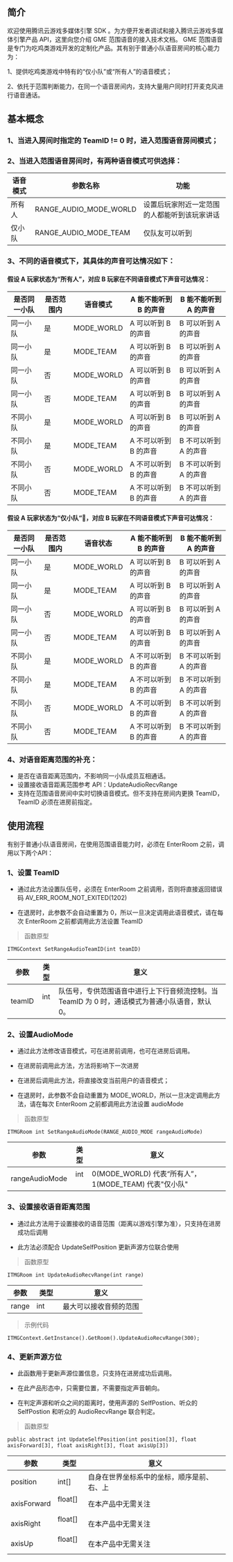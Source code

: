 ## 简介

欢迎使用腾讯云游戏多媒体引擎 SDK 。为方便开发者调试和接入腾讯云游戏多媒体引擎产品 API，这里向您介绍 GME 范围语音的接入技术文档。
GME 范围语音是专门为吃鸡类游戏开发的定制化产品。其有别于普通小队语音房间的核心能力为：

1、提供吃鸡类游戏中特有的“仅小队”或“所有人”的语音模式；

2、依托于范围判断能力，在同一个语音房间内，支持大量用户同时打开麦克风进行语音通话。


## 基本概念

### 1、当进入房间时指定的 TeamID != 0 时，进入范围语音房间模式；

### 2、当进入范围语音房间时，有两种语音模式可供选择：

| 语音模式 | 参数名称               | 功能                                         |
| -------- | ---------------------- | -------------------------------------------- |
| 所有人   | RANGE_AUDIO_MODE_WORLD | 设置后玩家附近一定范围的人都能听到该玩家讲话 |
| 仅小队   | RANGE_AUDIO_MODE_TEAM  | 仅队友可以听到                               |

### 3、不同的语音模式下，其具体的声音可达情况如下：

  #### 假设 A 玩家状态为“所有人”，对应 B 玩家在不同语音模式下声音可达情况：

  |是否同一小队	|是否范围内	|语音模式	|A 能不能听到 B 的声音	|B 能不能听到 A 的声音	|
  | -----------------	| ------------ | ------------ |--------------------------	|--------------------------	|
  |同一小队		|是		 	|MODE_WORLD	|A 可以听到 B 的声音		|B 可以听到 A 的声音		|
  |同一小队		|是		 	|MODE_TEAM	|A 可以听到 B 的声音		|B 可以听到 A 的声音		|
  |同一小队		|否		 	|MODE_WORLD	|A 可以听到 B 的声音		|B 可以听到 A 的声音		|
  |同一小队		|否		 	|MODE_TEAM	|A 可以听到 B 的声音		|B 可以听到 A 的声音		|
  |不同小队		|是		 	|MODE_WORLD	|A 可以听到 B 的声音		|B 可以听到 A 的声音		|
  |不同小队		|是			|MODE_TEAM	|A 不可以听到 B 的声音	|B 不可以听到 A 的声音	|
  |不同小队		|否		 	|MODE_WORLD	|A 不可以听到 B 的声音	|B 不可以听到 A 的声音	|
  |不同小队		|否			|MODE_TEAM	|A 不可以听到 B 的声音	|B 不可以听到 A 的声音	|

  #### 假设 A 玩家状态为“仅小队“，对应 B 玩家在不同语音模式下声音可达情况：

  |是否同一小队	|是否范围内	|语音状态	|A 能不能听到 B 的声音	|B 能不能听到 A 的声音	|
  | -----------------	| ------------ | ------------ |--------------------------	|--------------------------	|
  |同一小队		|是		 	|MODE_WORLD	|A 可以听到 B 的声音		|B 可以听到 A 的声音		|
  |同一小队		|是		 	|MODE_TEAM	|A 可以听到 B 的声音		|B 可以听到 A 的声音		|
  |同一小队		|否		 	|MODE_WORLD	|A 可以听到 B 的声音		|B 可以听到 A 的声音		|
  |同一小队		|否		 	|MODE_TEAM	|A 可以听到 B 的声音		|B 可以听到 A 的声音		|
  |不同小队		|是		 	|MODE_WORLD	|A 不可以听到 B 的声音	|B 不可以听到 A 的声音	|
  |不同小队		|是			|MODE_TEAM	|A 不可以听到 B 的声音	|B 不可以听到 A 的声音	|
  |不同小队		|否		 	|MODE_WORLD	|A 不可以听到 B 的声音	|B 不可以听到 A 的声音	|
  |不同小队		|否			|MODE_TEAM	|A 不可以听到 B 的声音	|B 不可以听到 A 的声音	|


### 4、对语音距离范围的补充：
  - 是否在语音距离范围内，不影响同一小队成员互相通话。
  - 设置接收语音距离范围参考 API：UpdateAudioRecvRange
  - 支持在范围语音房间中实时切换语音模式。但不支持在房间内更换 TeamID，TeamID 必须在进房前指定。




## 使用流程

有别于普通小队语音房间，在使用范围语音能力时，必须在 EnterRoom 之前，调用以下两个API：

### 1、设置 TeamID

- 通过此方法设置队伍号，必须在 EnterRoom 之前调用，否则将直接返回错误码 AV_ERR_ROOM_NOT_EXITED(1202)

- 在退房时，此参数不会自动重置为 0，所以一旦决定调用此语音模式，请在每次 EnterRoom 之前都调用此方法设置 TeamID

> 函数原型
```
ITMGContext SetRangeAudioTeamID(int teamID)
```

|参数     | 类型         |意义|
| ------------- |:-------------:|-------------
| teamID		|int    		| 队伍号，专供范围语音中进行上下行音频流控制。当 TeamID 为 0 时，通话模式为普通小队语音，默认 0。

### 2、设置AudioMode

- 通过此方法修改语音模式，可在进房前调用，也可在进房后调用。

- 在进房前调用此方法，方法将影响下一次进房

- 在进房后调用此方法，将直接改变当前用户的语音模式；

- 在退房时，此参数不会自动重置为 MODE_WORLD，所以一旦决定调用此方法，请在每次 EnterRoom 之前都调用此方法设置 audioMode

> 函数原型
  
```
ITMGRoom int SetRangeAudioMode(RANGE_AUDIO_MODE rangeAudioMode)
```

|参数     | 类型         |意义|
| ------------- |:-------------:|-------------|
| rangeAudioMode    |int     |0(MODE_WORLD) 代表“所有人”，1(MODE_TEAM) 代表"仅小队"|


### 3、设置接收语音距离范围

- 通过此方法用于设置接收的语音范围（距离以游戏引擎为准），只支持在进房成功后调用
  
- 此方法必须配合 UpdateSelfPosition 更新声源方位联合使用

> 函数原型 

```
ITMGRoom int UpdateAudioRecvRange(int range)
```

|参数     | 类型         |意义|
| ------------- |-------------|-------------|
| range    |int         | 最大可以接收音频的范围				|

> 示例代码  

```
ITMGContext.GetInstance().GetRoom().UpdateAudioRecvRange(300);
```

### 4、更新声源方位

- 此函数用于更新声源位置信息，只支持在进房成功后调用。

- 在此产品形态中，只需要位置，不需要指定声音朝向。

- 在判定声源和听众之间的距离时，使用声源的 SelfPostion、听众的 SelfPostion 和听众的 AudioRecvRange 联合判定。


> 函数原型

```
public abstract int UpdateSelfPosition(int position[3], float axisForward[3], float axisRight[3], float axisUp[3])
```

|参数     | 类型         |意义|
| ------------- |-------------|-------------
| position   	|int[]		|自身在世界坐标系中的坐标，顺序是前、右、上|
| axisForward   |float[]  	|在本产品中无需关注|
| axisRight    	|float[]  	|在本产品中无需关注|
| axisUp    	|float[]  	|在本产品中无需关注|
